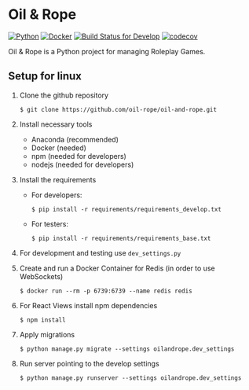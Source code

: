 # Oil &amp; Rope

[![Python](https://img.shields.io/badge/Python-3.7.6+-green.svg?style=flat-square)](https://www.python.org/downloads/)
[![Docker](https://img.shields.io/badge/Docker-latest-blue.svg?style=flat-square)](https://docs.docker.com/)
[![Build Status for Develop](https://travis-ci.com/oil-rope/oil-and-rope.svg?branch=master)](https://travis-ci.com/oil-rope/oil-and-rope)
[![codecov](https://codecov.io/gh/oil-rope/oil-and-rope/branch/master/graph/badge.svg)](https://codecov.io/gh/oil-rope/oil-and-rope)

Oil &amp; Rope is a Python project for managing Roleplay Games.

## Setup for linux

1. Clone the github repository

    `$ git clone https://github.com/oil-rope/oil-and-rope.git`

2. Install necessary tools

   - Anaconda (recommended)
   - Docker (needed)
   - npm (needed for developers)
   - nodejs (needed for developers)

3. Install the requirements

    - For developers:

        `$ pip install -r requirements/requirements_develop.txt`

    - For testers:

        `$ pip install -r requirements/requirements_base.txt`

4. For development and testing use `dev_settings.py`

5. Create and run a Docker Container for Redis (in order to use WebSockets)

    `$ docker run --rm -p 6739:6739 --name redis redis`

6. For React Views install npm dependencies

    `$ npm install`

7. Apply migrations

    `$ python manage.py migrate --settings oilandrope.dev_settings`

8. Run server pointing to the develop settings

    `$ python manage.py runserver --settings oilandrope.dev_settings`
